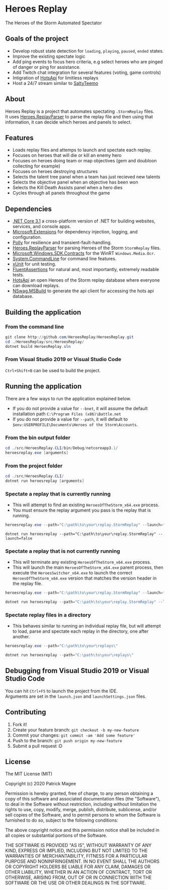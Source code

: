# Heroes Replay

The Heroes of the Storm Automated Spectator

## Goals of the project

- Develop robust state detection for `loading`, `playing`, `paused`, `ended` states.
- Improve the existing spectate logic
- Add ping events to focus hero criteria, e.g select heroes who are pinged of danger or ping for assistance.
- Add Twitch chat integration for several features (voting, game controls)
- Intigration of [HotsApi](http://hotsapi.net/) for limitless replays
- Host a 24/7 stream similar to [SaltyTeemo](https://www.twitch.tv/saltyteemo)

## About

Heroes Replay is a project that automates spectating `.StormReplay` files.  
It uses [Heroes.ReplayParser](https://github.com/barrett777/Heroes.ReplayParser) to parse the replay file and then using that information, it can decide which heroes and panels to select.

## Features

- Loads replay files and attemps to launch and spectate each replay.
- Focuses on heroes that will die or kill an enemy hero
- Focuses on heroes doing team or map objectives (gem and doubloon collecting for example)
- Focuses on heroes destroying structures
- Selects the talent tree panel when a team has just recieved new talents
- Selects the objective panel when an objective has been won
- Selects the Kill Death Assists panel when a hero dies
- Cycles through all panels throughout the game

## Dependencies

- [.NET Core 3.1](https://dotnet.microsoft.com/download/dotnet-core/3.1) a cross-platform version of .NET for building websites, services, and console apps.
- [Microsoft.Extensions](https://github.com/dotnet/extensions) for dependency injection, logging, and configuration.
- [Polly](https://github.com/App-vNext/Polly) for resilience and transient-fault-handling.
- [Heroes.ReplayParser](https://github.com/barrett777/Heroes.ReplayParser) for parsing Heroes of the Storm  `StormReplay` files.
- [Microsoft.Windows.SDK.Contracts](https://www.nuget.org/packages/Microsoft.Windows.SDK.Contracts) for the WinRT `Windows.Media.Ocr`.
- [System.CommandLine](https://github.com/dotnet/command-line-api) for command line features.
- [xUnit](https://github.com/xunit/xunit) for unit testing.
- [FluentAssertions](https://github.com/fluentassertions/fluentassertions) for natural and, most importantly, extremely readable tests.
- [HotsApi](http://hotsapi.net/) an open Heroes of the Storm replay database where everyone can download replays.
- [NSwag.MSBuild](https://github.com/RicoSuter/NSwag/wiki/NSwag.MSBuild) to generate the api client for accessing the hots api database.

## Building the application

### From the command line

```powershell
git clone http://github.com/HeroesReplay/HeroesReplay.git
cd ./HeroesReplay/src/HeroesReplay/
dotnet build HeroesReplay.sln
```

### From Visual Studio 2019 or Visual Studio Code

`Ctrl+Shift+B` can be used to build the project.

## Running the application

There are a few ways to run the application explained below.

- If you do not provide a value for `--bnet`, it will assume the default installation path `C:\Program Files (x86)\Battle.net`
- If you do not provide a value for `--path`, it will default to `$env:USERPROFILE\Documents\Heroes of the Storm\Accounts`.

### From the bin output folder

```powershell
cd ./src/HeroesReplay.CLI/bin/Debug/netcoreapp3.1/
heroesreplay.exe [arguments]
```

### From the project folder

```powershell
cd ./src/HeroesReplay.CLI/
dotnet run heroesreplay [arguments]
```

### Spectate a replay that is currently running

- This will attempt to find an existing `HeroesOfTheStorm_x64.exe` process.
- You must ensure the replay argument you pass is the replay that is running.

```powershell
heroesreplay.exe --path="C:\path\to\your\replay.StormReplay" --launch=false
```

```
dotnet run heroesreplay --path="C:\path\to\your\replay.StormReplay" --launch=false
```

### Spectate a replay that is not currently running

- This will terminate any existing `HeroesOfTheStorm_x64.exe` process.
- This will launch the main `HeroesOfTheStorm_x64.exe` parent process, then execute the `HeroesSwitcher_x64.exe` to launch the correct `HeroesOfTheStorm_x64.exe` version that matches the version header in the replay file.

```powershell
heroesreplay.exe --path="C:\path\to\your\replay.StormReplay" --launch=false
```

```powershell
dotnet run heroesreplay --path="C:\path\to\your\replay.StormReplay" --launch=false
```

### Spectate replay files in a directory

- This behaves similar to running an individual replay file, but will attempt to load, parse and spectate each replay in the directory, one after another.

```powershell
heroesreplay.exe --path="C:\path\to\your\replays\"
```

```powershell
dotnet run heroesreplay --path="C:\path\to\your\replays\"
```

## Debugging from Visual Studio 2019 or Visual Studio Code

You can hit `Ctrl+F5` to launch the project from the IDE.  
Arguments are set in the `launch.json` and `launchSettings.json` files.

## Contributing

1. Fork it!
2. Create your feature branch: `git checkout -b my-new-feature`
3. Commit your changes: `git commit -am 'Add some feature'`
4. Push to the branch: `git push origin my-new-feature`
5. Submit a pull request :D

## License

The MIT License (MIT)

Copyright (c) 2020 Patrick Magee

Permission is hereby granted, free of charge, to any person obtaining a copy of this software and associated documentation files (the "Software"), to deal in the Software without restriction, including without limitation the rights to use, copy, modify, merge, publish, distribute, sublicense, and/or sell copies of the Software, and to permit persons to whom the Software is furnished to do so, subject to the following conditions:

The above copyright notice and this permission notice shall be included in all copies or substantial portions of the Software.

THE SOFTWARE IS PROVIDED "AS IS", WITHOUT WARRANTY OF ANY KIND, EXPRESS OR IMPLIED, INCLUDING BUT NOT LIMITED TO THE WARRANTIES OF MERCHANTABILITY, FITNESS FOR A PARTICULAR PURPOSE AND NONINFRINGEMENT. IN NO EVENT SHALL THE AUTHORS OR COPYRIGHT HOLDERS BE LIABLE FOR ANY CLAIM, DAMAGES OR OTHER LIABILITY, WHETHER IN AN ACTION OF CONTRACT, TORT OR OTHERWISE, ARISING FROM, OUT OF OR IN CONNECTION WITH THE SOFTWARE OR THE USE OR OTHER DEALINGS IN THE SOFTWARE.
